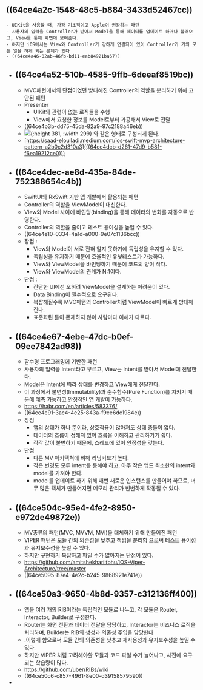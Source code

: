 ## ((64ce4a2c-1548-48c5-b884-3433d52467cc))
	- UIKit을 사용할 때, 가장 기초적이고 Apple이 권장하는 패턴
	- 사용자의 입력을 Controller가 받아서 Model을 통해 데이터를 업데이트 하거나 불러오고, View를 통해 화면에 보여준다.
	- 하지만 iOS에서는 View와 Controller가 강하게 연결되어 있어 Controller가 거의 모든 일을 하게 되는 문제가 있다
	- ((64ce4a46-02ab-46fb-bd11-eab84921ba67))
- ## ((64ce4a52-510b-4585-9ffb-6deeaf8519bc))
	- MVC패턴에서의 단점이었던 방대해진 Controller의 역할을 분리하기 위해 고안된 패턴
	- Presenter
		- UIKit와 관련이 없는 로직들을 수행
		- View에서 요청한 정보를 Model로부터 가공해서 View로 전달
	- ((64ce4b3b-dd75-45da-82a9-97c2188a46eb))
	- ![](https://miro.medium.com/v2/resize:fit:538/1*Lef1KHf9dCZo_JfZbm06gQ.png){:height 381, :width 299} 와 같은 형태로 구성되게 된다.
	- [https://saad-eloulladi.medium.com/ios-swift-mvp-architecture-pattern-a2b0c2d310a3](((64ce4dcb-d261-47d9-b581-f6ea19212ce0)))
- ## ((64ce4dec-ae8d-435a-84de-752388654c4b))
	- SwiftUI와 RxSwift 기반 앱 개발에서 활용되는 패턴
	- Controller의 역할을 ViewModel이 대신한다.
	- View와 Model 사이에 바인딩(binding)을 통해 데이터의 변화를 자동으로 반영한다.
	- Controller의 역할을 줄이고 테스트 용이성을 높일 수 있다.
	- ((64ce4e10-0334-4a1d-a000-9e07c1136bcc))
	- 장점 :
		- View와 Model이 서로 전혀 알지 못하기에 독립성을 유지할 수 있다.
		- 독립성을 유지하기 때문에 효율적인 유닛테스트가 가능하다.
		- View와 ViewModel을 바인딩하기 때문에 코드의 양이 작다.
		- View와 ViewModel의 관계가 N:1이다.
	- 단점 :
		- 간단한 UI에선 오히려 ViewModel을 설계하는 어려움이 있다.
		- Data Binding이 필수적으로 요구된다.
		- 복잡해질수록 MVC패턴의 Controller처럼 ViewModel이 빠르게 방대해진다.
		- 표준화된 틀이 존재하지 않아 사람마다 이해가 다르다.
- ## ((64ce4e67-4ebe-47dc-b0ef-09ee7842ad98))
	- 함수형 프로그래밍에 기반한 패턴
	- 사용자의 입력을 Intent라고 부르고, View는 Intent를 받아서 Model에 전달한다.
	- Model은 Intent에 따라 상태를 변경하고 View에게 전달한다.
	- 이 과정에서 불변성(Immutability)과 순수함수(Pure Function)를 지키기 때문에 예측 가능하고 안정적인 앱 개발이 가능하다.
	- https://habr.com/en/articles/583376/
	- ((64ce4e91-3ac4-4e25-843a-f9ce6dc1984e))
	- 장점
		- 앱의 상태가 하나 뿐이라, 상호작용이 많아져도 상태 충돌이 없다.
		- 데이터의 흐름이 정해져 있어 흐름을 이해하고 관리하기가 쉽다.
		- 각각 값이 불변하기 때문에, 스레드에 있어 안정성을 갖는다.
	- 단점
		- 다른 MV 아키텍쳐에 비해 러닝커브가 높다.
		- 작은 변경도 모두 intent를 통해야 하고, 아주 작은 앱도 최소한의 intent와 model를 가져야 한다.
		- model를 업데이트 하기 위해 매번 새로운 인스턴스를 만들어야 하므로, 
		  너무 많은 객체가 만들어지면 메모리 관리가 빈번하게 작동될 수 있다.
- ## ((64ce504c-95e4-4fe2-8950-e972de49872e))
	- MV종류의 패턴(MVC, MVVM, MVI)을 대체하기 위해 만들어진 패턴
	- VIPER 패턴은 모듈 간의 의존성을 낮추고 책임을 분리함 으로써 테스트 용이성과 유지보수성을 높일 수 있다.
	- 하지만 구현하기 복잡하고 파일 수가 많아지는 단점이 있다.
	- https://github.com/amitshekhariitbhu/iOS-Viper-Architecture/tree/master
	- ((64ce5095-87e4-4e2c-b245-9868921e741e))
- ## ((64ce50a3-9650-4b8d-9357-c312136ff400))
	- 앱을 여러 개의 RIB이라는 독립적인 모듈로 나누고, 각 모듈은 Router, Interactor, Builder로 구성한다.
	- Router는 화면 전환과 데이터 전달을 담당하고, Interactor는 비즈니스 로직을 처리하며, Builder는 RIB의 생성과 의존성 주입을 담당한다
	- .이렇게 함으로써 모듈 간의 의존성을 낮추고 재사용성과 유지보수성을 높일 수 있다.
	- 하지만 VIPER 처럼 고려해야할 모듈과 코드 파일 수가 늘어나고, 사전에 요구되는 학습량이 많다.
	- https://github.com/uber/RIBs/wiki
	- ((64ce50c6-c857-4961-8e00-d39158579590))
-